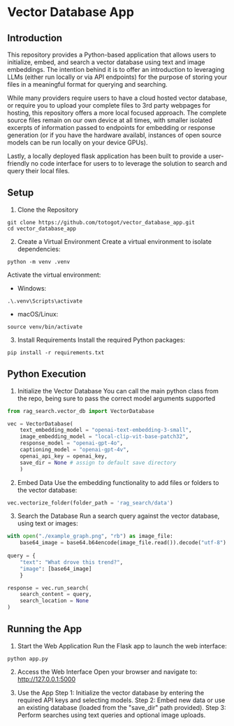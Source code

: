 # Vector Database App

## Introduction
This repository provides a Python-based application that allows users to initialize, embed, and search a vector database using text and image embeddings. The intention behind it is to offer an introduction to leveraging LLMs (either run locally or via API endpoints) for the purpose of storing your files in a meaningful format for querying and searching. 

While many providers require users to have a cloud hosted vector database, or require you to upload your complete files to 3rd party webpages for hosting, this repository offers a more local focused approach. The complete source files remain on our own device at all times, with smaller isolated excerpts of information passed to endpoints for embedding or response generation (or if you have the hardware availabl, instances of open source models can be run locally on your device GPUs).

Lastly, a locally deployed flask application has been built to provide a user-friendly no code interface for users to to leverage the solution to search and query their local files.

## Setup
1. Clone the Repository
```unset
git clone https://github.com/totogot/vector_database_app.git
cd vector_database_app
```

2. Create a Virtual Environment
Create a virtual environment to isolate dependencies:
```
python -m venv .venv
```

Activate the virtual environment:

- Windows:
```
.\.venv\Scripts\activate
```

- macOS/Linux:
```
source venv/bin/activate
```

3. Install Requirements
Install the required Python packages:
```
pip install -r requirements.txt
```

## Python Execution
1. Initialize the Vector Database
You can call the main python class from the repo, being sure to pass the correct model arguments supported
```python
from rag_search.vector_db import VectorDatabase

vec = VectorDatabase(
    text_embedding_model = "openai-text-embedding-3-small",
    image_embedding_model = "local-clip-vit-base-patch32",
    response_model = "openai-gpt-4o",
    captioning_model = "openai-gpt-4v",
    openai_api_key = openai_key,
    save_dir = None # assign to default save directory
    )
```

2. Embed Data
Use the embedding functionality to add files or folders to the vector database:
```python
vec.vectorize_folder(folder_path = 'rag_search/data')
```

3. Search the Database
Run a search query against the vector database, using text or images:
```python
with open("./example_graph.png", "rb") as image_file:
    base64_image = base64.b64encode(image_file.read()).decode("utf-8")
    
query = {
    "text": "What drove this trend?",
    "image": [base64_image]
    }

response = vec.run_search(
    search_content = query, 
    search_location = None
)
```

## Running the App
1. Start the Web Application
Run the Flask app to launch the web interface:
```
python app.py
```

2. Access the Web Interface
Open your browser and navigate to:
http://127.0.0.1:5000

3. Use the App
Step 1: Initialize the vector database by entering the required API keys and selecting models.
Step 2: Embed new data or use an existing database (loaded from the "save_dir" path provided).
Step 3: Perform searches using text queries and optional image uploads.